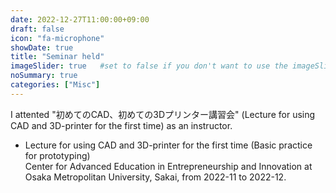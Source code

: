 ```yaml
---
date: 2022-12-27T11:00:00+09:00
draft: false
icon: "fa-microphone"
showDate: true
title: "Seminar held"
imageSlider: true   #set to false if you don't want to use the imageSlider but a featuredImage
noSummary: true
categories: ["Misc"]
---
```

I attented "初めてのCAD、初めての3Dプリンター講習会" (Lecture for using CAD and 3D-printer for the first time) as an instructor.

<!--more-->

* Lecture for using CAD and 3D-printer for the first time (Basic practice for prototyping)  
Center for Advanced Education in Entrepreneurship and Innovation at Osaka Metropolitan University, Sakai, from 2022-11 to 2022-12.

